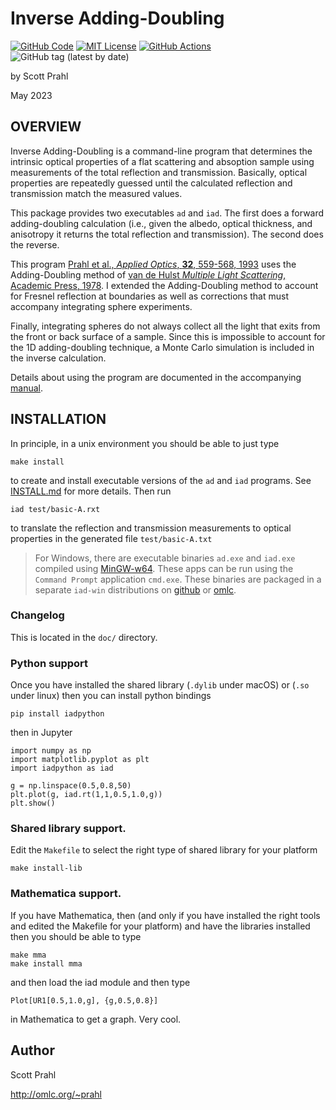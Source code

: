# Inverse Adding-Doubling

[![GitHub Code](https://img.shields.io/badge/github-code-green.svg)](https://github.com/scottprahl/iad)
[![MIT License](https://img.shields.io/badge/MIT-license-yellow.svg)](https://github.com/scottprahl/miepython/blob/master/LICENSE.txt)
[![GitHub Actions](https://github.com/scottprahl/iad/actions/workflows/make.yml/badge.svg)](https://github.com/scottprahl/iad/actions/workflows/make.yml)
![GitHub tag (latest by date)](https://img.shields.io/github/v/tag/scottprahl/iad?label=version)

by Scott Prahl

May 2023

## OVERVIEW

Inverse Adding-Doubling is a command-line program that determines the intrinsic optical properties of a flat scattering and absoption sample using measurements of the total reflection and transmission.  Basically, optical properties are repeatedly guessed until the calculated reflection and transmission match the measured values.

This package provides two executables `ad` and `iad`.  The first does a forward adding-doubling calculation (i.e., given the albedo, optical thickness, and anisotropy it returns the total reflection and transmission).  The second
does the reverse.

This program [Prahl et al., *Applied Optics*, **32**, 559-568, 1993](https://omlc.org/~prahl/pubs/pdfx/prahl93a.pdf) uses the Adding-Doubling method of [van de Hulst *Multiple Light Scattering*, Academic Press, 1978](https://www.amazon.com/Multiple-Light-Scattering-Formulas-Applications-ebook/dp/B01D4CMF80).  I extended the Adding-Doubling method to account for Fresnel reflection at boundaries as well as corrections that must accompany integrating sphere experiments.

Finally, integrating spheres do not always collect all the light that exits from the front or back surface of a sample.  Since this is impossible to account for the 1D adding-doubling technique, a Monte Carlo simulation is included in the inverse calculation.

Details about using the program are documented in the accompanying [manual](/doc/manual.pdf).

## INSTALLATION

In principle, in a unix environment you should be able to just type

    make install

to create and install executable versions of the `ad` and `iad` programs.  See
[INSTALL.md](/INSTALL.md) for more details. Then run

    iad test/basic-A.rxt

to translate the reflection and transmission measurements to optical properties in the generated file `test/basic-A.txt`

> For Windows, there are executable binaries `ad.exe` and `iad.exe` compiled using [MinGW-w64](https://mingw-w64.org/doku.php).  These apps can be run using the `Command Prompt` application `cmd.exe`.  These binaries are packaged in a separate `iad-win` distributions on [github](https://github.com/scottprahl/iad/releases) or [omlc](https://omlc.org/software/iad/).

### Changelog

This is located in the `doc/` directory.

### Python support

Once you have installed the shared library (`.dylib` under macOS) or (`.so` under linux) then you can install python bindings

    pip install iadpython

then in Jupyter 

    import numpy as np
    import matplotlib.pyplot as plt
    import iadpython as iad
    
    g = np.linspace(0.5,0.8,50)
    plt.plot(g, iad.rt(1,1,0.5,1.0,g))
    plt.show()

### Shared library support.  

Edit the `Makefile` to select the right type of shared library for your platform

    make install-lib

### Mathematica support.  

If you have Mathematica, then (and only if you have installed the right
tools and edited the Makefile for your platform) and have the libraries installed then you should be able to type

    make mma
	make install mma

and then load the iad module and then type 

    Plot[UR1[0.5,1.0,g], {g,0.5,0.8}]

in Mathematica to get a graph.  Very cool.

## Author

Scott Prahl

http://omlc.org/~prahl
